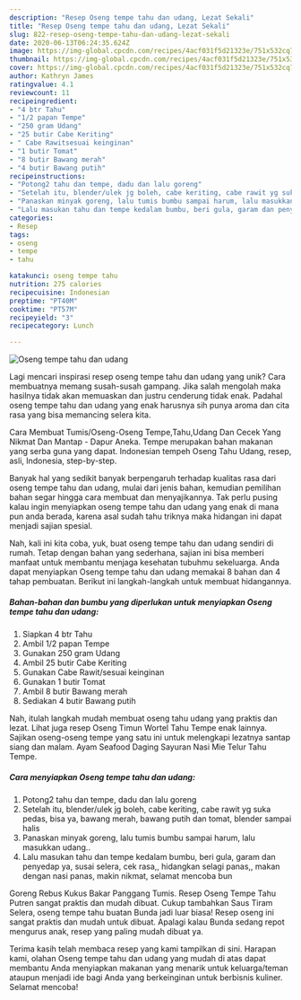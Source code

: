 ```yaml
---
description: "Resep Oseng tempe tahu dan udang, Lezat Sekali"
title: "Resep Oseng tempe tahu dan udang, Lezat Sekali"
slug: 822-resep-oseng-tempe-tahu-dan-udang-lezat-sekali
date: 2020-06-13T06:24:35.624Z
image: https://img-global.cpcdn.com/recipes/4acf031f5d21323e/751x532cq70/oseng-tempe-tahu-dan-udang-foto-resep-utama.jpg
thumbnail: https://img-global.cpcdn.com/recipes/4acf031f5d21323e/751x532cq70/oseng-tempe-tahu-dan-udang-foto-resep-utama.jpg
cover: https://img-global.cpcdn.com/recipes/4acf031f5d21323e/751x532cq70/oseng-tempe-tahu-dan-udang-foto-resep-utama.jpg
author: Kathryn James
ratingvalue: 4.1
reviewcount: 11
recipeingredient:
- "4 btr Tahu"
- "1/2 papan Tempe"
- "250 gram Udang"
- "25 butir Cabe Keriting"
- " Cabe Rawitsesuai keinginan"
- "1 butir Tomat"
- "8 butir Bawang merah"
- "4 butir Bawang putih"
recipeinstructions:
- "Potong2 tahu dan tempe, dadu dan lalu goreng"
- "Setelah itu, blender/ulek jg boleh, cabe keriting, cabe rawit yg suka pedas, bisa ya, bawang merah, bawang putih dan tomat, blender sampai halis"
- "Panaskan minyak goreng, lalu tumis bumbu sampai harum, lalu masukkan udang.."
- "Lalu masukan tahu dan tempe kedalam bumbu, beri gula, garam dan penyedap ya, susai selera, cek rasa,, hidangkan selagi panas,, makan dengan nasi panas, makin nikmat, selamat mencoba bun"
categories:
- Resep
tags:
- oseng
- tempe
- tahu

katakunci: oseng tempe tahu 
nutrition: 275 calories
recipecuisine: Indonesian
preptime: "PT40M"
cooktime: "PT57M"
recipeyield: "3"
recipecategory: Lunch

---
```



![Oseng tempe tahu dan udang](https://img-global.cpcdn.com/recipes/4acf031f5d21323e/751x532cq70/oseng-tempe-tahu-dan-udang-foto-resep-utama.jpg)

Lagi mencari inspirasi resep oseng tempe tahu dan udang yang unik? Cara membuatnya memang susah-susah gampang. Jika salah mengolah maka hasilnya tidak akan memuaskan dan justru cenderung tidak enak. Padahal oseng tempe tahu dan udang yang enak harusnya sih punya aroma dan cita rasa yang bisa memancing selera kita.

Cara Membuat Tumis/Oseng-Oseng Tempe,Tahu,Udang Dan Cecek Yang Nikmat Dan Mantap - Dapur Aneka. Tempe merupakan bahan makanan yang serba guna yang dapat. Indonesian tempeh Oseng Tahu Udang, resep, asli, Indonesia, step-by-step.

Banyak hal yang sedikit banyak berpengaruh terhadap kualitas rasa dari oseng tempe tahu dan udang, mulai dari jenis bahan, kemudian pemilihan bahan segar hingga cara membuat dan menyajikannya. Tak perlu pusing kalau ingin menyiapkan oseng tempe tahu dan udang yang enak di mana pun anda berada, karena asal sudah tahu triknya maka hidangan ini dapat menjadi sajian spesial.


Nah, kali ini kita coba, yuk, buat oseng tempe tahu dan udang sendiri di rumah. Tetap dengan bahan yang sederhana, sajian ini bisa memberi manfaat untuk membantu menjaga kesehatan tubuhmu sekeluarga. Anda dapat menyiapkan Oseng tempe tahu dan udang memakai 8 bahan dan 4 tahap pembuatan. Berikut ini langkah-langkah untuk membuat hidangannya.

<!--inarticleads1-->

##### Bahan-bahan dan bumbu yang diperlukan untuk menyiapkan Oseng tempe tahu dan udang:

1. Siapkan 4 btr Tahu
1. Ambil 1/2 papan Tempe
1. Gunakan 250 gram Udang
1. Ambil 25 butir Cabe Keriting
1. Gunakan  Cabe Rawit/sesuai keinginan
1. Gunakan 1 butir Tomat
1. Ambil 8 butir Bawang merah
1. Sediakan 4 butir Bawang putih


Nah, itulah langkah mudah membuat oseng tahu udang yang praktis dan lezat. Lihat juga resep Oseng Timun Wortel Tahu Tempe enak lainnya. Sajikan oseng-oseng tempe yang satu ini untuk melengkapi lezatnya santap siang dan malam. Ayam Seafood Daging Sayuran Nasi Mie Telur Tahu Tempe. 

<!--inarticleads2-->

##### Cara menyiapkan Oseng tempe tahu dan udang:

1. Potong2 tahu dan tempe, dadu dan lalu goreng
1. Setelah itu, blender/ulek jg boleh, cabe keriting, cabe rawit yg suka pedas, bisa ya, bawang merah, bawang putih dan tomat, blender sampai halis
1. Panaskan minyak goreng, lalu tumis bumbu sampai harum, lalu masukkan udang..
1. Lalu masukan tahu dan tempe kedalam bumbu, beri gula, garam dan penyedap ya, susai selera, cek rasa,, hidangkan selagi panas,, makan dengan nasi panas, makin nikmat, selamat mencoba bun


Goreng Rebus Kukus Bakar Panggang Tumis. Resep Oseng Tempe Tahu Putren sangat praktis dan mudah dibuat. Cukup tambahkan Saus Tiram Selera, oseng tempe tahu buatan Bunda jadi luar biasa! Resep oseng ini sangat praktis dan mudah untuk dibuat. Apalagi kalau Bunda sedang repot mengurus anak, resep yang paling mudah dibuat ya. 

Terima kasih telah membaca resep yang kami tampilkan di sini. Harapan kami, olahan Oseng tempe tahu dan udang yang mudah di atas dapat membantu Anda menyiapkan makanan yang menarik untuk keluarga/teman ataupun menjadi ide bagi Anda yang berkeinginan untuk berbisnis kuliner. Selamat mencoba!

